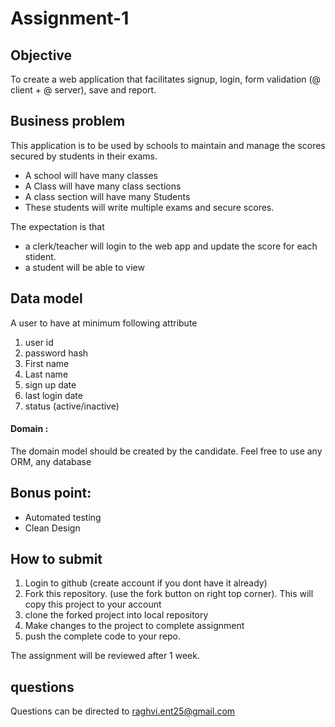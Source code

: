 # Assignment-1

## Objective

To create a web application that facilitates signup, login, form validation (@ client + @ server), save and report.

## Business problem

This application is to be used by schools to maintain and manage the scores secured by students in their exams. 
 - A school will have many classes
 - A Class will have many class sections
 - A class section will have many Students
 - These students will write multiple exams and secure scores. 

The expectation is that 
 - a clerk/teacher will login to the web app and update the score for each stident. 
 - a student will be able to view

## Data model

A user to have at minimum following attribute

1. user id
2. password hash
3. First name
4. Last name
5. sign up date
6. last login date
7. status (active/inactive)

#### Domain :

The domain model should be created by the candidate. Feel free to use any ORM, any database

## Bonus point:

- Automated testing
- Clean Design

## How to submit

1. Login to github (create account if you dont have it already)
2. Fork this repository. (use the fork button on right top corner). This will copy this project to your account
3. clone the forked project into local repository
4. Make changes to the project to complete assignment
5. push the complete code to your repo. 

The assignment will be reviewed after 1 week.

## questions

Questions can be directed to raghvi.ent25@gmail.com

